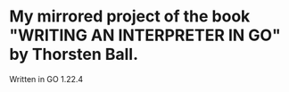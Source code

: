 # My mirrored project of the book "WRITING AN INTERPRETER IN GO" by Thorsten Ball.

Written in GO 1.22.4 
